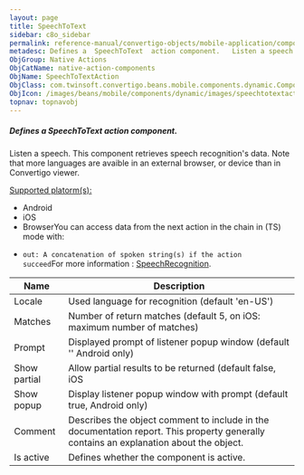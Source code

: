 ```yaml
---
layout: page
title: SpeechToText
sidebar: c8o_sidebar
permalink: reference-manual/convertigo-objects/mobile-application/components/native-action-components/speechtotext/
metadesc: Defines a  SpeechToText  action component.   Listen a speech. This component retrieves speech recognition's data. Note that more languages are avaible
ObjGroup: Native Actions
ObjCatName: native-action-components
ObjName: SpeechToTextAction
ObjClass: com.twinsoft.convertigo.beans.mobile.components.dynamic.ComponentManager$1
ObjIcon: /images/beans/mobile/components/dynamic/images/speechtotextaction_color_32x32.png
topnav: topnavobj
---
```

##### Defines a <i>SpeechToText</i> action component. 
 Listen a speech.
This component retrieves speech recognition's data.
Note that more languages are avaible in an external browser, or device than in Convertigo viewer.

<u>Supported platorm(s):</u> 
 - Android
 - iOS
 - BrowserYou can access data from the next action in the chain in (TS) mode with: <code>
 - out: A concatenation of spoken string(s) if the action succeed</code>For more information : <a target='_blank' href='https://ionicframework.com/docs/v3/native/speech-recognition/'>SpeechRecognition</a>.

Name | Description 
--- | ---
Locale | Used language for recognition (default 'en-US')
Matches | Number of return matches (default 5, on iOS: maximum number of matches)
Prompt | Displayed prompt of listener popup window (default '' Android only)
Show partial | Allow partial results to be returned (default false, iOS|Browser only)
Show popup | Display listener popup window with prompt (default true, Android only)
Comment | Describes the object comment to include in the documentation report.  This property generally contains an explanation about the object. 
Is active | Defines whether the component is active. 

